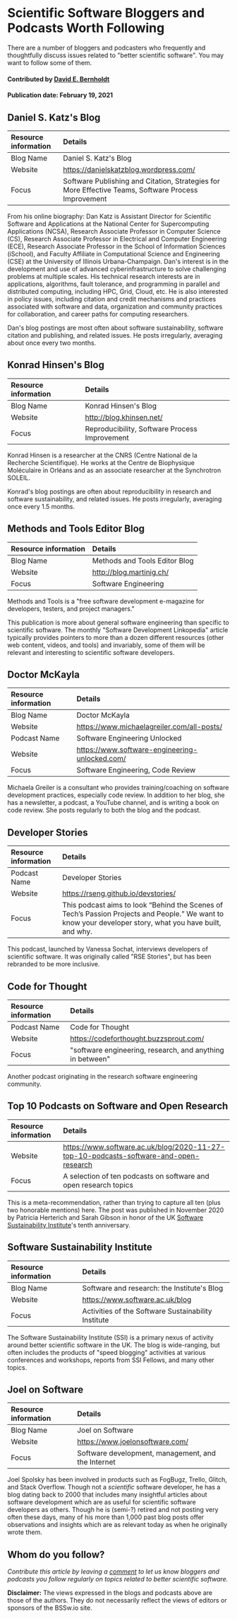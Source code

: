 # Scientific Software Bloggers and Podcasts Worth Following

<!--- deck text start --->
There are a number of bloggers and podcasters who frequently and thoughtfully discuss issues related to "better scientific software".  You may want to follow some of them.
<!--- deck text end --->

#### Contributed by [David E. Bernholdt](http://github.com/bernhold "David Bernholdt")
#### Publication date: February 19, 2021 

## Daniel S. Katz's Blog
Resource information | Details
:--- | :--- 
Blog Name | Daniel S. Katz's Blog
Website | https://danielskatzblog.wordpress.com/
Focus | Software Publishing and Citation, Strategies for More Effective Teams, Software Process Improvement

From his online biography: Dan Katz is Assistant Director for Scientific Software and Applications at the National Center for Supercomputing Applications (NCSA), Research Associate Professor in Computer Science (CS), Research Associate Professor in Electrical and Computer Engineering (ECE), Research Associate Professor in the School of Information Sciences (iSchool), and Faculty Affiliate in Computational Science and Engineering (CSE) at the University of Illinois Urbana-Champaign. Dan's interest is in the development and use of advanced cyberinfrastructure to solve challenging problems at multiple scales. His technical research interests are in applications, algorithms, fault tolerance, and programming in parallel and distributed computing, including HPC, Grid, Cloud, etc. He is also interested in policy issues, including citation and credit mechanisms and practices associated with software and data, organization and community practices for collaboration, and career paths for computing researchers.

Dan's blog postings are most often about software sustainability, software citation and publishing, and related issues.  He posts irregularly, averaging about once every two months.

## Konrad Hinsen's Blog
Resource information | Details
:--- | :--- 
Blog Name | Konrad Hinsen's Blog
Website | http://blog.khinsen.net/
Focus | Reproducibility, Software Process Improvement

Konrad Hinsen is a researcher at the CNRS (Centre National de la Recherche Scientifique). He works at the Centre de Biophysique Moléculaire in Orléans and as an associate researcher at the Synchrotron SOLEIL.

Konrad's blog postings are often about reproducibility in research and software sustainability, and related issues.  He posts irregularly, averaging once every 1.5 months.

## Methods and Tools Editor Blog
Resource information | Details
:--- | :--- 
Blog Name | Methods and Tools Editor Blog
Website | http://blog.martinig.ch/
Focus | Software Engineering

Methods and Tools is a "free software development e-magazine for developers, testers, and project managers."

This publication is more about general software engineering than specific to scientific software. The monthly "Software Development Linkopedia" article typically provides pointers to more than a dozen different resources (other web content, videos, and tools) and invariably, some of them will be relevant and interesting to scientific software developers.

## Doctor McKayla
Resource information | Details
:--- | :--- 
Blog Name | Doctor McKayla
Website | https://www.michaelagreiler.com/all-posts/
Podcast Name | Software Engineering Unlocked
Website | https://www.software-engineering-unlocked.com/
Focus | Software Engineering, Code Review

Michaela Greiler is a consultant who provides training/coaching on software development practices, especially code review.  In addition to her blog, she has a newsletter, a podcast, a YouTube channel, and is writing a book on code review.  She posts regularly to both the blog and the podcast.

## Developer Stories
Resource information | Details
:--- | :--- 
Podcast Name | Developer Stories
Website | https://rseng.github.io/devstories/
Focus | This podcast aims to look “Behind the Scenes of Tech’s Passion Projects and People.” We want to know your developer story, what you have built, and why.

This podcast, launched by Vanessa Sochat, interviews developers of scientific software.  It was originally called "RSE Stories", but has been rebranded to be more inclusive.

## Code for Thought
Resource information | Details
:--- | :--- 
Podcast Name | Code for Thought
Website | https://codeforthought.buzzsprout.com/
Focus | "software engineering, research, and anything in between"

Another podcast originating in the research software engineering community.

## Top 10 Podcasts on Software and Open Research
Resource information | Details
:--- | :--- 
Website | https://www.software.ac.uk/blog/2020-11-27-top-10-podcasts-software-and-open-research
Focus | A selection of ten podcasts on software and open research topics

This is a meta-recommendation, rather than trying to capture all ten (plus two honorable mentions) here.  The post was published in November 2020 by Patricia Herterich and Sarah Gibson in honor of the UK [Software Sustainability Institute](https://www.software.ac.uk/)'s tenth anniversary.

## Software Sustainability Institute
Resource information | Details
:--- | :--- 
Blog Name | Software and research: the Institute's Blog
Website | https://www.software.ac.uk/blog
Focus | Activities of the Software Sustainability Institute

The Software Sustainability Institute (SSI) is a primary nexus of activity around better scientific software in the UK.  The blog is wide-ranging, but often includes the products of "speed blogging" activities at various conferences and workshops, reports from SSI Fellows, and many other topics.

## Joel on Software
Resource information | Details
:--- | :---
Blog Name | Joel on Software
Website | https://www.joelonsoftware.com/
Focus | Software development, management, and the Internet

Joel Spolsky has been involved in products such as FogBugz, Trello, Glitch, and Stack Overflow.  Though not a *scientific* software developer, he has a blog dating back to 2000 that includes many insightful articles about software development which are as useful for scientific software developers as others.  Though he is (semi-?) retired and not posting very often these days, many of his more than 1,000 past blog posts offer observations and insights which are as relevant today as when he originally wrote them.

## Whom do you follow?
*Contribute this article by leaving a [comment](https://bssw.io/contact) to let us know bloggers and podcasts you follow regularly on topics related to better scientific software.*

**Disclaimer:** The views expressed in the blogs and podcasts above are those of the authors.  They do not necessarily reflect the views of editors or sponsors of the BSSw.io site.

<!---
Publish: yes
Pinned: no
RSS update: 2021-02-26
Topics: online learning, software publishing and citation, strategies for more effective teams, software process improvement, reproducibility, software engineering
--->

